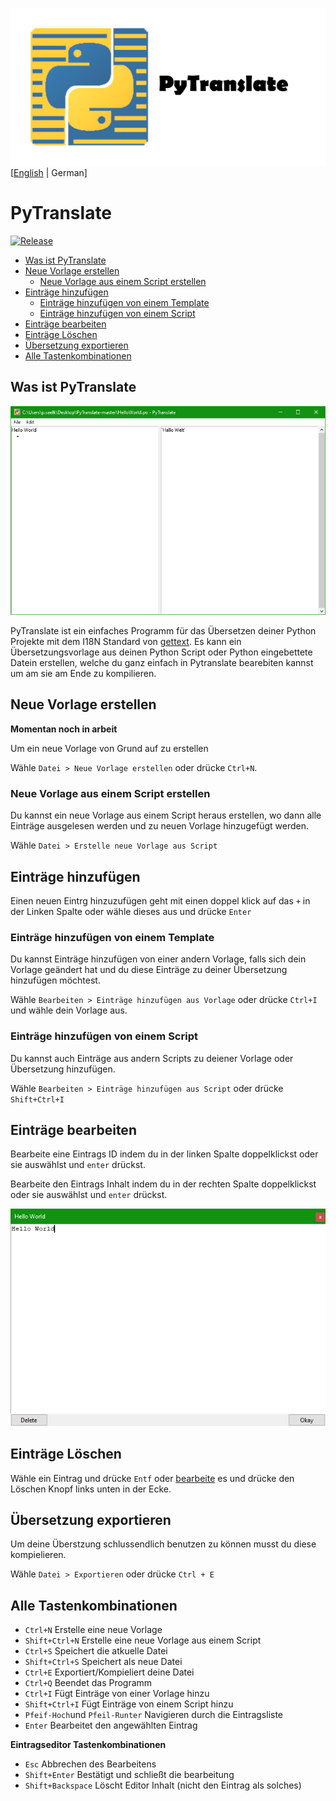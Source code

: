 ![Logo of PyTranslate](https://raw.githubusercontent.com/GreenSky-Productions/PyTranslate/master/images/SocialPreviewPyTranslate.png)
[[English](README.md) | German]
# PyTranslate

[![Release](https://img.shields.io/github/downloads/GreenSky-Productions/PyTranslate/v1.1/total?color=green)](https://github.com/GreenSky-Productions/PyTranslate/releases/latest)



* [Was ist PyTranslate](README-DE.md#was-istpytranslate)
* [Neue Vorlage erstellen](README-DE.md#neue-vorlage-erstellen)
  * [Neue Vorlage aus einem Script erstellen](README-DE.md#neue-vorlage-aus-einem-script-erstellen)
* [Einträge hinzufügen](README-DE.md#eiträge-hinzufügen)
  * [Einträge hinzufügen von einem Template](README-DE.md#einträge-hinzufügen-von-einem-template)
  * [Einträge hinzufügen von einem Script](README-DE.md#einträge-hinzufügen-von-einem-script)
* [Einträge bearbeiten](README-DE.md#einträge-bearbeiten)
* [Einträge Löschen](README-DE.md#einträge-löschen)
* [Übersetzung exportieren](README-DE.md#übersetzung-exportieren)
* [Alle Tastenkombinationen](README-DE.md#alle-tastenkombinationen)

## Was ist PyTranslate

![Image of PyTranslate](https://raw.githubusercontent.com/GreenSky-Productions/PyTranslate/master/images/PyTranslate.png)


PyTranslate ist ein einfaches Programm für das Übersetzen deiner Python Projekte mit dem I18N Standard von [gettext](https://docs.python.org/3/library/gettext.html).
Es kann ein Übersetzungsvorlage aus deinen Python Script oder Python eingebettete Datein erstellen,
welche du ganz einfach in Pytranslate bearebiten kannst um am sie am Ende zu kompilieren.

## Neue Vorlage erstellen

**Momentan noch in arbeit**

Um ein neue Vorlage von Grund auf zu erstellen

Wähle `Datei > Neue Vorlage erstellen` oder drücke `Ctrl+N`.

### Neue Vorlage aus einem Script erstellen

Du kannst ein neue Vorlage aus einem Script heraus erstellen, wo dann alle Einträge ausgelesen werden und zu neuen Vorlage hinzugefügt werden.

Wähle `Datei > Erstelle neue Vorlage aus Script`

## Einträge hinzufügen

Einen neuen Eintrg hinzuzufügen geht mit einen doppel klick auf das `+` in der Linken Spalte oder wähle dieses aus und drücke `Enter`

### Einträge hinzufügen von einem Template

Du kannst Einträge hinzufügen von einer andern Vorlage, falls sich dein Vorlage geändert hat und du diese Einträge zu deiner Übersetzung hinzufügen möchtest.

Wähle `Bearbeiten > Einträge hinzufügen aus Vorlage` oder drücke `Ctrl+I` und wähle dein Vorlage aus.

### Einträge hinzufügen von einem Script

Du kannst auch Einträge aus andern Scripts zu deiener Vorlage oder Übersetzung hinzufügen.

Wähle `Bearbeiten > Einträge hinzufügen aus Script` oder drücke `Shift+Ctrl+I` 

## Einträge bearbeiten

Bearbeite eine Eintrags ID indem du in der linken Spalte doppelklickst oder sie auswählst und `enter` drückst.

Bearbeite den Eintrags Inhalt indem du in der rechten Spalte doppelklickst oder sie auswählst und `enter` drückst.

![Eintragseditor](https://raw.githubusercontent.com/GreenSky-Productions/PyTranslate/master/images/EditEntry.png)

## Einträge Löschen

Wähle ein Eintrag und drücke `Entf` oder
[bearbeite](README-DE.md#edit-entries) es und drücke den Löschen Knopf links unten in der Ecke.

## Übersetzung exportieren
Um deine Überstzung schlussendlich benutzen zu können musst du diese kompielieren.

Wähle `Datei > Exportieren` oder drücke `Ctrl + E`

## Alle Tastenkombinationen

* `Ctrl+N` Erstelle eine neue Vorlage
* `Shift+Ctrl+N` Erstelle eine neue Vorlage aus einem Script
* `Ctrl+S` Speichert die atkuelle Datei
* `Shift+Ctrl+S` Speichert als neue Datei
* `Ctrl+E` Exportiert/Kompieliert deine Datei
* `Ctrl+Q` Beendet das Programm
* `Ctrl+I` Fügt Einträge von einer Vorlage hinzu
* `Shift+Ctrl+I` Fügt Einträge von einem Script hinzu
* `Pfeif-Hoch`und `Pfeil-Runter` Navigieren durch die Eintragsliste
* `Enter` Bearbeitet den angewählten Eintrag

**Eintragseditor Tastenkombinationen**
* `Esc` Abbrechen des Bearbeitens
* `Shift+Enter` Bestätigt und schließt die bearbeitung
* `Shift+Backspace` Löscht Editor Inhalt (nicht den Eintrag als solches)


